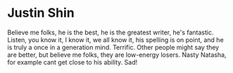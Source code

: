 Justin Shin
==

Believe me folks, he is the best, he is the greatest writer, he's fantastic.  Listen, you know it, I know it, we all know it, his spelling is on point, and he is truly a once in a generation mind.  Terrific.  Other people might say they are better, but believe me folks, they are low-energy losers.  Nasty Natasha, for example cant get close to his ability. Sad!
